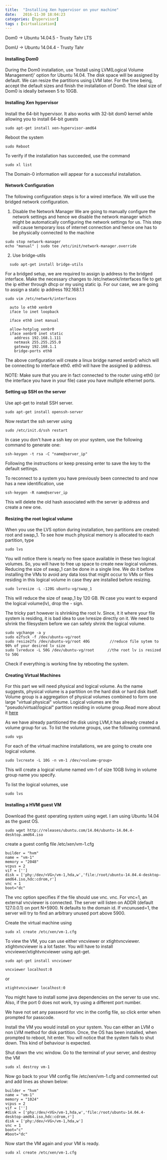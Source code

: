 ```yaml
---
title:  "Installing Xen hypervisor on your machine"
date:   2016-11-30 18:04:23
categories: [hypervisor]
tags : [virtualization]
---
```


Dom0 -> Ubuntu 14.04.5 - Trusty Tahr LTS

DomU -> Ubuntu 14.04.4 - Trusty Tahr

#### Installing Dom0

During the Dom0 installation, use 'Install using LVM(Logical Volume Management)' option for Ubuntu 14.04. The disk space will be assigned by default. We can resize the partitions using LVM later. For the time being, accept the default sizes and finish the installation of Dom0. The ideal size of Dom0 is ideally between 5 to 10GB.

#### Installing Xen hypervisor

Install the 64-bit hypervisor. It also works with 32-bit dom0 kernel while allowing you to install 64-bit guests

```
sudo apt-get install xen-hypervisor-amd64
```

Reboot the system

```
sudo Reboot
```

To verify if the installation has succeeded, use the command

```
sudo xl list
```

The Domain-0 information will appear for a successful installation.

#### Network Configuration

The following configuration steps is for a wired interface. We will use the bridged network configuration.

1. Disable the Network Manager
  We are going to manually configure the network settings and hence we disable the network manager which might be automatically configuring the network settings for us.
  This step will cause temporary loss of internet connection and hence one has to be physically connected to the machine


```
sudo stop network-manager
echo "manual" | sudo tee /etc/init/network-manager.override
```


2. Use bridge-utils

```
  sudo apt-get install bridge-utils
```

  For a bridged setup, we are required to assign ip address to the bridged interface. Make the necessary changes to /etc/network/interfaces file to get the ip either through dhcp or my using static ip. For our case, we are going to assign a static ip address 192.168.1.1

```
sudo vim /etc/network/interfaces
```

```
  auto lo eth0 xenbr0
  iface lo inet loopback

  iface eth0 inet manual

  allow-hotplug xenbr0
  iface xenbr0 inet static
    address 192.168.1.111
    netmask 255.255.255.0
    gateway 192.168.1.1
    bridge-ports eth0
```

The above configuration will create a linux bridge named xenbr0 which will be connecting to interface eth0. eth0 will have the assigned ip address.

NOTE: Make sure that you are in fact connected to the router using eth0 (or the interface you have in your file) case you have multiple ethernet ports.

#### Setting up SSH on the server
Use apt-get to install SSH server.

```
sudo apt-get install openssh-server
```

Now restart the ssh server using

```
sudo /etc/init.d/ssh restart
```

In case you don't have a ssh key on your system, use the following command to generate one:

```
ssh-keygen -t rsa -C "name@server_ip"
```

Following the instructions or keep pressing enter to save the key to the default settings.

To reconnect to a system you have previously been connected to and now has a new identification, use

```
ssh-keygen -R name@server_ip
```

This will delete the old hash associated with the server ip address and create a new one.

#### Resizing the root logical volume
When you use the LVS option during installation, two partitions are created: root and swap_1. To see how much physical memory is
allocated to each partition, type

```
sudo lvs
```

You will notice there is nearly no free space available in these two logical volumes. So, you will have to free up space to create new logical volumes. Reducing the size of swap_1 can be done in a single line. We do it before installing the VMs to avoid any data loss that might occur to VMs or files residing in this logical volume in case they are installed before resizing.

```
sudo lvresize -L -120G ubuntu-vg/swap_1
```

This will reduce the size of swap_1 by 120 GB. IN case you want to expand the logical volume(lv), drop the - sign.

The tricky part however is shrinking the root lv. Since, it it where your file system is residing, it is bad idea to use lvresize directly on it. We need to shrink the filesystem before we can safely shrink the logical volume.

```
sudo vgchange -a y
sudo e2fsck -f /dev/ubuntu-vg/root
sudo resize2fs /dev/ubuntu-vg/root 40G         //reduce file sytem to 90% of your desired lv size
sudo lvreduce -L 50G /dev/ubuntu-vg/root      //the root lv is resized to 50G
```

Check if everything is working fine by rebooting the system.

#### Creating Virtual Machines
For this part we will need physical and logical volume. As the name suggests, physical volume is a partition on the hard disk or hard disk itself. Volume group is a aggregation of physical volumes combined to form one large "virtual physical" volume. Logical volumes are the "pseudo/virtual/logical" partition residing in volume group.Read more about it [here](https://wiki.archlinux.org/index.php/LVM)

As we have already partitioned the disk using LVM,it has already created a volume group for us. To list the volume groups, use the following command.

```
sudo vgs
```

For each of the virtual machine installations, we are going to create one logical volume.

```
sudo lvcreate -L 10G -n vm-1 /dev/<volume-group>
```

This will create a logical volume named vm-1 of size 10GB living in volume group name you specify.

To list the logical volumes, use

```
sudo lvs
```

#### Installing a HVM guest VM

Download the guest operating system using wget. I am using Ubuntu 14.04 as the guest OS.

```
sudo wget http://releases/ubuntu.com/14.04/ubuntu-14.04.4-desktop.amd64.iso
```

create a guest config file /etc/xen/vm-1.cfg

```
builder = "hvm"
name = "vm-1"
memory = "2048"
vcpus = 2
vif = ['']
disk = ['phy:/dev/<VG>/vm-1,hda,w','file:/root/ubuntu-14.04.4-desktop-amd64.iso,hdc:cdrom,r']
vnc = 1
boot="dc"
```

The vnc option specifies if the file should use vnc. vnc. For vnc=1, an external vncviewer is connected. The server will listen on ADDR (default 127.0.0.1) on port N+5900. N defaults to the domain id. If vncunused=1, the server will try to find an arbitrary unused port above 5900.

Create the virtual machine using

```
sudo xl create /etc/xen/vm-1.cfg
```

To view the VM, you can use either vncviewer or xtightvncviewer. xtightvncviewer is a lot faster. You will have to install vncviewer/xtightvncviewer using apt-get.

```
sudo apt-get install vncviewer
```

```
vncviewer localhost:0
```
or

```
xtightvncviewer localhost:0
```

You might have to install some java dependencies on the server to use vnc. Also, if the port 0 does not work, try using a different port number.

We have not set any password for vnc in the config file, so click enter when prompted for passcode.

Install the VM you would install on your system. You can either an LVM o non LVM method for disk partition. Once, the OS has been installed, when prompted to reboot, hit enter. You will notice that the system fails to shut down. This kind of behaviour is expected.

Shut down the vnc window. Go to the terminal of your server, and destroy the VM

```
sudo xl destroy vm-1
```

Now go back to your VM config file /etc/xen/vm-1.cfg and commented out and add lines as shown below:

```
builder = "hvm"
name = "vm-1"
memory = "1024"
vcpus = 2
vif = ['']
#disk = ['phy:/dev/<VG>/vm-1,hda,w','file:/root/ubuntu-14.04.4-desktop-amd64.iso,hdc:cdrom,r']
disk = ['phy:/dev/<VG>/vm-1,hda,w']
vnc = 1
boot="c"
#boot="dc"
```

Now start the VM again and your VM is ready.

```
sudo xl create /etc/xen/vm-1.cfg
```
